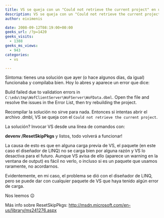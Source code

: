 ```yaml
---
title: VS se queja con un "Could not retrieve the current project" en un archivo .dbml
description: VS se queja con un "Could not retrieve the current project" en un archivo .dbml
author: eiximenis

date: 2008-09-12T08:19:00+00:00
geeks_url: /?p=1420
geeks_visits:
  - 1388
geeks_ms_views:
  - 943
categories:
  - vs

---
```

Síntoma: tienes una solución que ayer (o hace algunos días, da igual) funcionaba y compilaba bien. Hoy lo abres y aparece un error que dice:

Build failed due to validation errors in `C:\edu\tmp\WofClientServer\WoFServer\WoFData.dbml`. Open the file and resolve the issues in the Error List, then try rebuilding the project.

Recompilar la solución no sirve para nada. Entonces si intentas abrir el archivo .dmbl, VS se queja con el `Could not retrieve the current project`.

La solución? Invocar VS desde una línea de comandos con:

**devenv /ResetSkipPkgs** y listos, todo volverá a funcionar!

La causa de esto es que en alguna carga previa de VS, el paquete (en este caso el diseñador de LINQ) no se carga bien por alguna razón y VS lo desactiva para el futuro. Aunque VS avisa de ello (aparece un warning en la ventana de output) es fácil no verlo, o incluso si es un paquete que usamos raramente, no acordarnos.

Evidentemente, en mi caso, el problema se dió con el diseñador de LINQ, pero se puede dar con cualquier paquete de VS que haya tenido algún error de carga.

Nos leemos 😉 

Más info sobre ResetSkipPkgs: <a href="http://msdn.microsoft.com/en-us/library/ms241276.aspx" title="ResetSkipPkgs command line switch" mce_href="http://msdn.microsoft.com/en-us/library/ms241276.aspx">http://msdn.microsoft.com/en-us/library/ms241276.aspx</a>